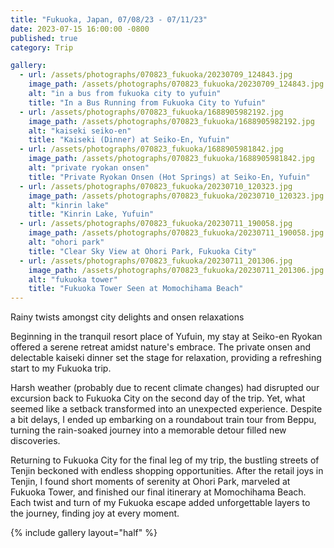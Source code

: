 ```yaml
---
title: "Fukuoka, Japan, 07/08/23 - 07/11/23"
date: 2023-07-15 16:00:00 -0800
published: true
category: Trip

gallery:
  - url: /assets/photographs/070823_fukuoka/20230709_124843.jpg
    image_path: /assets/photographs/070823_fukuoka/20230709_124843.jpg
    alt: "in a bus from fukuoka city to yufuin"
    title: "In a Bus Running from Fukuoka City to Yufuin"
  - url: /assets/photographs/070823_fukuoka/1688905982192.jpg
    image_path: /assets/photographs/070823_fukuoka/1688905982192.jpg
    alt: "kaiseki seiko-en"
    title: "Kaiseki (Dinner) at Seiko-En, Yufuin"
  - url: /assets/photographs/070823_fukuoka/1688905981842.jpg
    image_path: /assets/photographs/070823_fukuoka/1688905981842.jpg
    alt: "private ryokan onsen"
    title: "Private Ryokan Onsen (Hot Springs) at Seiko-En, Yufuin"
  - url: /assets/photographs/070823_fukuoka/20230710_120323.jpg
    image_path: /assets/photographs/070823_fukuoka/20230710_120323.jpg
    alt: "kinrin lake"
    title: "Kinrin Lake, Yufuin"
  - url: /assets/photographs/070823_fukuoka/20230711_190058.jpg
    image_path: /assets/photographs/070823_fukuoka/20230711_190058.jpg
    alt: "ohori park"
    title: "Clear Sky View at Ohori Park, Fukuoka City"
  - url: /assets/photographs/070823_fukuoka/20230711_201306.jpg
    image_path: /assets/photographs/070823_fukuoka/20230711_201306.jpg
    alt: "fukuoka tower"
    title: "Fukuoka Tower Seen at Momochihama Beach"
---
```


Rainy twists amongst city delights and onsen relaxations

Beginning in the tranquil resort place of Yufuin, my stay at Seiko-en Ryokan offered a serene retreat amidst nature's embrace. The private onsen and delectable kaiseki dinner set the stage for relaxation, providing a refreshing start to my Fukuoka trip.

Harsh weather (probably due to recent climate changes) had disrupted our excursion back to Fukuoka City on the second day of the trip. Yet, what seemed like a setback transformed into an unexpected experience. Despite a bit delays, I ended up embarking on a roundabout train tour from Beppu, turning the rain-soaked journey into a memorable detour filled new discoveries.

Returning to Fukuoka City for the final leg of my trip, the bustling streets of Tenjin beckoned with endless shopping opportunities. After the retail joys in Tenjin, I found short moments of serenity at Ohori Park, marveled at Fukuoka Tower, and finished our final itinerary at Momochihama Beach. Each twist and turn of my Fukuoka escape added unforgettable layers to the journey, finding joy at every moment.

{% include gallery layout="half" %}
